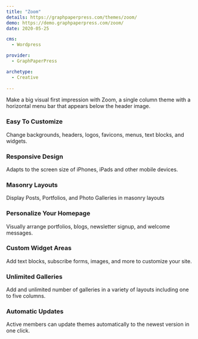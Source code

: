 ```yaml
---
title: "Zoom"
details: https://graphpaperpress.com/themes/zoom/
demo: https://demo.graphpaperpress.com/zoom/
date: 2020-05-25

cms: 
  - Wordpress

provider: 
  - GraphPaperPress

archetype:
  - Creative
  
---
```


Make a big visual first impression with Zoom, a single column theme with a horizontal menu bar that appears below the header image.

### Easy To Customize

Change backgrounds, headers, logos, favicons, menus, text blocks, and widgets.

### Responsive Design

Adapts to the screen size of iPhones, iPads and other mobile devices.

### Masonry Layouts

Display Posts, Portfolios, and Photo Galleries in masonry layouts

### Personalize Your Homepage

Visually arrange portfolios, blogs, newsletter signup, and welcome messages.

### Custom Widget Areas

Add text blocks, subscribe forms, images, and more to customize your site.

### Unlimited Galleries

Add and unlimited number of galleries in a variety of layouts including one to five columns.

### Automatic Updates

Active members can update themes automatically to the newest version in one click.

